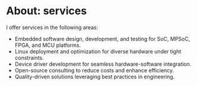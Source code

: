 # About: services

I offer services in the following areas:

* Embedded software design, development, and testing for SoC, MPSoC, FPGA, and MCU platforms.  
* Linux deployment and optimization for diverse hardware under tight constraints.  
* Device driver development for seamless hardware-software integration.  
* Open-source consulting to reduce costs and enhance efficiency.  
* Quality-driven solutions leveraging best practices in engineering.
